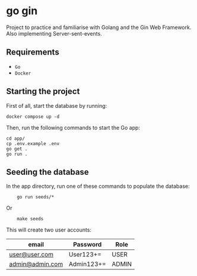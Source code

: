 # go gin

Project to practice and familiarise with Golang and the Gin Web Framework.
Also implementing Server-sent-events.

## Requirements

-   `Go`
-   `Docker`

## Starting the project

First of all, start the database by running:

```
docker compose up -d
```

Then, run the following commands to start the Go app:

```
cd app/
cp .env.example .env
go get .
go run .
```

## Seeding the database

In the app directory, run one of these commands to populate the database:

```
    go run seeds/*
```

Or

```
    make seeds
```

This will create two user accounts:

| email           | Password   | Role |
| --------------- | ---------- | ----- |
| user@user.com   | User123+=  | USER  |
| admin@admin.com | Admin123+= | ADMIN |
